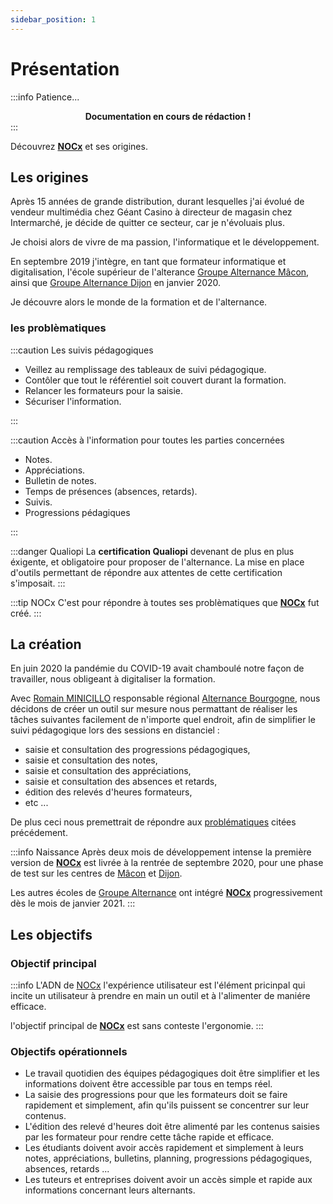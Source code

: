 ```yaml
---
sidebar_position: 1
---
```


# Présentation

:::info Patience...
**<center>Documentation en cours de rédaction !</center>**
:::

Découvrez **[NOCx](https://nocx.groupe-alternance.com/)** et ses origines.

## Les origines

Après 15 années de grande distribution, durant lesquelles j'ai évolué de vendeur multimédia chez Géant Casino à directeur de magasin chez Intermarché, je décide de quitter ce secteur, car je n'évoluais plus.

Je choisi alors de vivre de ma passion, l'informatique et le développement.

En septembre 2019 j'intègre, en tant que formateur informatique et digitalisation, l'école supérieur de l'alterance [Groupe Alternance Mâcon](https://www.groupe-alternance.com/ecoles/macon/), ainsi que [Groupe Alternance Dijon](https://www.groupe-alternance.com/ecoles/dijon/) en janvier 2020.

Je découvre alors le monde de la formation et de l'alternance.

### les problèmatiques

:::caution Les suivis pédagogiques

- Veillez au remplissage des tableaux de suivi pédagogique.
- Contôler que tout le référentiel soit couvert durant la formation.
- Relancer les formateurs pour la saisie.
- Sécuriser l'information.

:::

:::caution Accès à l'information pour toutes les parties concernées

- Notes.
- Appréciations.
- Bulletin de notes.
- Temps de présences (absences, retards).
- Suivis.
- Progressions pédagiques

:::

:::danger Qualiopi
La **certification Qualiopi** devenant de plus en plus éxigente, et obligatoire pour proposer de l'alternance. La mise en place d'outils permettant de répondre aux attentes de cette certification s'imposait.
:::

:::tip NOCx
C'est pour répondre à toutes ses problèmatiques que **[NOCx](https://nocx.groupe-alternance.com/)** fut créé.
:::

## La création

En juin 2020 la pandémie du COVID-19 avait chamboulé notre façon de travailler, nous obligeant à digitaliser la formation.

Avec [Romain MINICILLO](https://www.linkedin.com/in/romain-minicillo-990621132) responsable régional [Alternance Bourgogne](https://www.alternance-bourgogne.fr/), nous décidons de créer un outil sur mesure nous permattant de réaliser les tâches suivantes facilement de n'importe quel endroit, afin de simplifier le suivi pédagogique lors des sessions en distanciel :

- saisie et consultation des progressions pédagogiques,
- saisie et consultation des notes,
- saisie et consultation des appréciations,
- saisie et consultation des absences et retards,
- édition des relevés d'heures formateurs,
- etc ...

De plus ceci nous premettrait de répondre aux [problématiques](#les-problèmatiques) citées précédement.

:::info Naissance
Après deux mois de développement intense la première version de **[NOCx](https://nocx.groupe-alternance.com/)** est livrée à la rentrée de septembre 2020, pour une phase de test sur les centres de [Mâcon](https://www.groupe-alternance.com/ecoles/macon/) et [Dijon](https://www.groupe-alternance.com/ecoles/dijon/).

Les autres écoles de [Groupe Alternance](https://www.groupe-alternance.com) ont intégré **[NOCx](https://nocx.groupe-alternance.com/)** progressivement dès le mois de janvier 2021.
:::

## Les objectifs

### Objectif principal

:::info L'ADN de [NOCx](https://nocx.groupe-alternance.com/)
l'expérience utilisateur est l'élément pricinpal qui incite un utilisateur à prendre en main un outil et à l'alimenter de maniére efficace.

l'objectif principal de **[NOCx](https://nocx.groupe-alternance.com/)** est sans conteste l'ergonomie.
:::

### Objectifs opérationnels

- Le travail quotidien des équipes pédagogiques doit être simplifier et les informations doivent être accessible par tous en temps réel.
- La saisie des progressions pour que les formateurs doit se faire rapidement et simplement, afin qu'ils puissent se concentrer sur leur contenus.
- L'édition des relevé d'heures doit être alimenté par les contenus saisies par les formateur pour rendre cette tâche rapide et efficace.
- Les étudiants doivent avoir accès rapidement et simplement à leurs notes, appréciations, bulletins, planning, progressions pédagogiques, absences, retards ...
- Les tuteurs et entreprises doivent avoir un accès simple et rapide aux informations concernant leurs alternants.
